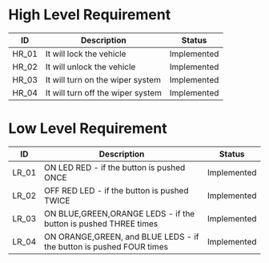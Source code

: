 # High Level Requirement
ID | Description | Status
-- | -- | --
HR_01 | It will lock the vehicle | Implemented
HR_02 | It will unlock the vehicle | Implemented
HR_03 | It will turn on the wiper system | Implemented
HR_04 | It will turn off the wiper system | Implemented
# Low Level Requirement
ID | Description | Status
-- | -- | --
LR_01 | ON LED RED - if the button is pushed ONCE | Implemented
LR_02 | OFF RED LED - if the button is pushed TWICE | Implemented
LR_03 | ON BLUE,GREEN,ORANGE LEDS - if the button is pushed THREE times | Implemented
LR_04 | ON ORANGE,GREEN, and BLUE LEDS - if the button is pushed FOUR times | Implemented
